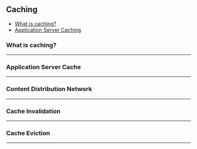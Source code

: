 ## Caching

* [What is caching?](#what)
* [Application Server Caching](#asc)


### What is caching? <a name="what"></a>
<hr/>

### Application Server Cache <a name="asc"></a>
<hr/>

### Content Distribution Network <a name="cdn"></a>
<hr/>

### Cache Invalidation <a name="invalidation"></a>
<hr/>

### Cache Eviction <a name="evication"></a>
<hr/>